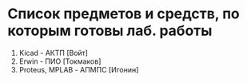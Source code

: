 # Список предметов и средств, по которым готовы лаб. работы
<ol>
	<li>Kicad - АКТП [Войт]</li>
	<li>Erwin - ПИО [Токмаков]</li>
	<li>Proteus, MPLAB - АПМПС [Игонин]</li>
</ol>